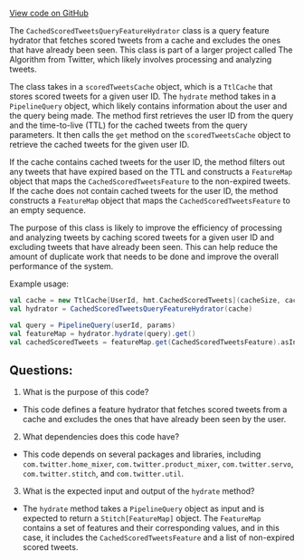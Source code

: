 [View code on GitHub](https://github.com/misbahsy/the-algorithm/home-mixer/server/src/main/scala/com/twitter/home_mixer/product/scored_tweets/feature_hydrator/CachedScoredTweetsQueryFeatureHydrator.scala)

The `CachedScoredTweetsQueryFeatureHydrator` class is a query feature hydrator that fetches scored tweets from a cache and excludes the ones that have already been seen. This class is part of a larger project called The Algorithm from Twitter, which likely involves processing and analyzing tweets.

The class takes in a `scoredTweetsCache` object, which is a `TtlCache` that stores scored tweets for a given user ID. The `hydrate` method takes in a `PipelineQuery` object, which likely contains information about the user and the query being made. The method first retrieves the user ID from the query and the time-to-live (TTL) for the cached tweets from the query parameters. It then calls the `get` method on the `scoredTweetsCache` object to retrieve the cached tweets for the given user ID.

If the cache contains cached tweets for the user ID, the method filters out any tweets that have expired based on the TTL and constructs a `FeatureMap` object that maps the `CachedScoredTweetsFeature` to the non-expired tweets. If the cache does not contain cached tweets for the user ID, the method constructs a `FeatureMap` object that maps the `CachedScoredTweetsFeature` to an empty sequence.

The purpose of this class is likely to improve the efficiency of processing and analyzing tweets by caching scored tweets for a given user ID and excluding tweets that have already been seen. This can help reduce the amount of duplicate work that needs to be done and improve the overall performance of the system. 

Example usage:

```scala
val cache = new TtlCache[UserId, hmt.CachedScoredTweets](cacheSize, cacheTtl)
val hydrator = CachedScoredTweetsQueryFeatureHydrator(cache)

val query = PipelineQuery(userId, params)
val featureMap = hydrator.hydrate(query).get()
val cachedScoredTweets = featureMap.get(CachedScoredTweetsFeature).asInstanceOf[Seq[hmt.ScoredTweets]]
```
## Questions: 
 1. What is the purpose of this code?
- This code defines a feature hydrator that fetches scored tweets from a cache and excludes the ones that have already been seen by the user.

2. What dependencies does this code have?
- This code depends on several packages and libraries, including `com.twitter.home_mixer`, `com.twitter.product_mixer`, `com.twitter.servo`, `com.twitter.stitch`, and `com.twitter.util`.

3. What is the expected input and output of the `hydrate` method?
- The `hydrate` method takes a `PipelineQuery` object as input and is expected to return a `Stitch[FeatureMap]` object. The `FeatureMap` contains a set of features and their corresponding values, and in this case, it includes the `CachedScoredTweetsFeature` and a list of non-expired scored tweets.